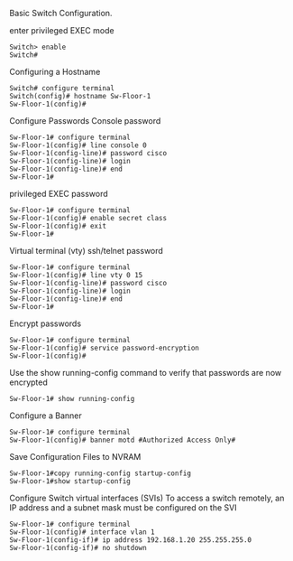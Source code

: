 Basic Switch Configuration.

enter privileged EXEC mode
```
Switch> enable
Switch# 
```
Configuring a Hostname
```
Switch# configure terminal
Switch(config)# hostname Sw-Floor-1
Sw-Floor-1(config)#
```

Configure Passwords 
Console password
```
Sw-Floor-1# configure terminal
Sw-Floor-1(config)# line console 0
Sw-Floor-1(config-line)# password cisco
Sw-Floor-1(config-line)# login
Sw-Floor-1(config-line)# end
Sw-Floor-1#
```
privileged EXEC password
```
Sw-Floor-1# configure terminal
Sw-Floor-1(config)# enable secret class
Sw-Floor-1(config)# exit
Sw-Floor-1#
```
Virtual terminal (vty) ssh/telnet password
```
Sw-Floor-1# configure terminal
Sw-Floor-1(config)# line vty 0 15
Sw-Floor-1(config-line)# password cisco
Sw-Floor-1(config-line)# login
Sw-Floor-1(config-line)# end
Sw-Floor-1#
```
Encrypt passwords
```
Sw-Floor-1# configure terminal
Sw-Floor-1(config)# service password-encryption
Sw-Floor-1(config)#
```
Use the show running-config command to verify that passwords are now encrypted
```
Sw-Floor-1# show running-config
```
Configure a Banner
```
Sw-Floor-1# configure terminal
Sw-Floor-1(config)# banner motd #Authorized Access Only#
```
Save Configuration Files to NVRAM
```
Sw-Floor-1#copy running-config startup-config
Sw-Floor-1#show startup-config
```
Configure Switch virtual interfaces (SVIs)
To access a switch remotely, an IP address and a subnet mask must be configured on the SVI
```
Sw-Floor-1# configure terminal
Sw-Floor-1(config)# interface vlan 1
Sw-Floor-1(config-if)# ip address 192.168.1.20 255.255.255.0
Sw-Floor-1(config-if)# no shutdown
```
